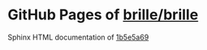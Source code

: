 GitHub Pages of [brille/brille](https://github.com/brille/brille.git)
======================================
Sphinx HTML documentation of [1b5e5a69](https://github.com/brille/brille/tree/1b5e5a6936033e052ed127528ca099fc7db35079)
